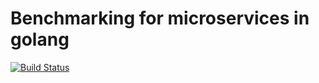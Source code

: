 # Benchmarking for microservices in golang
[![Build Status](https://travis-ci.com/asystemsguy/golangmicroservices.svg?token=KAqL4tBpzwhabEX3Ssk6&branch=master)](https://travis-ci.com/asystemsguy/golangmicroservices)
